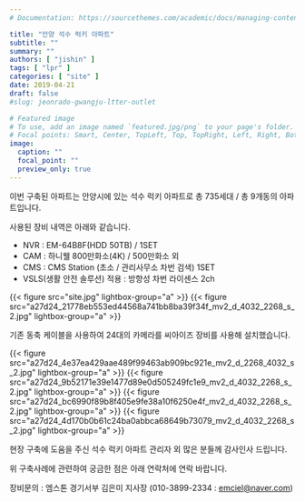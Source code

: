 ```yaml
---
# Documentation: https://sourcethemes.com/academic/docs/managing-content/

title: "안양 석수 럭키 아파트"
subtitle: ""
summary: ""
authors: [ "jishin" ]
tags: [ "lpr" ]
categories: [ "site" ]
date: 2019-04-21
draft: false
#slug: jeonrado-gwangju-ltter-outlet

# Featured image
# To use, add an image named `featured.jpg/png` to your page's folder.
# Focal points: Smart, Center, TopLeft, Top, TopRight, Left, Right, BottomLeft, Bottom, BottomRight.
image:
  caption: ""
  focal_point: ""
  preview_only: true
---
```


이번 구축된 아파트는 안양시에 있는 석수 럭키 아파트로 총 735세대 / 총 9개동의 아파트입니다.

사용된 장비 내역은 아래와 같습니다.

- NVR : EM-64B8F(HDD 50TB) / 1SET
- CAM : 하니웰 800만화소(4K) / 500만화소 외
- CMS : CMS Station (초소 / 관리사무소 차번 검색) 1SET
- VSLS(생활 안전 솔루션) 적용 : 방향성 차번 라이센스 2ch

{{< figure src="site.jpg" lightbox-group="a" >}}
{{< figure src="a27d24_21778eb553ed44568a741bb8ba39f34f_mv2_d_4032_2268_s_2.jpg"
           lightbox-group="a" >}}

기존 동축 케이블을 사용하여 24대의 카메라를 씨아이즈 장비를 사용해 설치했습니다.

{{< figure src="a27d24_4e37ea429aae489f99463ab909bc921e_mv2_d_2268_4032_s_2.jpg"
           lightbox-group="a" >}}
{{< figure src="a27d24_9b52171e39e1477d89e0d505249fc1e9_mv2_d_4032_2268_s_2.jpg"
           lightbox-group="a" >}}
{{< figure src="a27d24_bc6990f89b8f405e9fe38a10f6250e4f_mv2_d_4032_2268_s_2.jpg"
           lightbox-group="a" >}}
{{< figure src="a27d24_4d170b0b61c24ba0abbca68649b73079_mv2_d_4032_2268_s_2.jpg"
           lightbox-group="a" >}}

현장 구축에 도움을 주신 석수 럭키 아파트 관리자 외 많은 분들께 감사인사 드립니다.

위 구축사례에 관련하여 궁금한 점은 아래 연락처에 연락 바랍니다.

장비문의 : 엠스톤 경기서부 김은미 지사장 (010-3899-2334 : emciel@naver.com)
